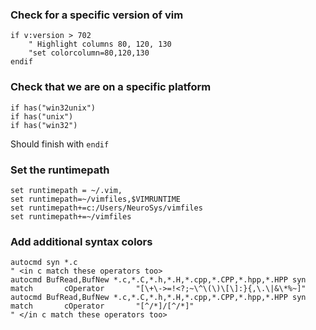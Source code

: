 

### Check for a specific version of vim
```
if v:version > 702
    " Highlight columns 80, 120, 130
    "set colorcolumn=80,120,130
endif
```

### Check that we are on a specific platform
```
if has("win32unix")
if has("unix")
if has("win32")
```
Should finish with `endif`

### Set the runtimepath
```
set runtimepath = ~/.vim,
set runtimepath=~/vimfiles,$VIMRUNTIME
set runtimepath+=c:/Users/NeuroSys/vimfiles
set runtimepath+=~/vimfiles
```

### Add additional syntax colors 
```
autocmd syn *.c
" <in c match these operators too>
autocmd BufRead,BufNew *.c,*.C,*.h,*.H,*.cpp,*.CPP,*.hpp,*.HPP syn match       cOperator       "[\+\->=!<?;~\^\(\)\[\]:}{,\.\|&\*%~]"
autocmd BufRead,BufNew *.c,*.C,*.h,*.H,*.cpp,*.CPP,*.hpp,*.HPP syn match       cOperator       "[^/*]/[^/*]"
" </in c match these operators too>
```
